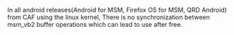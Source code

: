 In all android releases(Android for MSM, Firefox OS for MSM, QRD Android) from CAF using the linux kernel, There is no synchronization between msm_vb2 buffer operations which can lead to use after free.